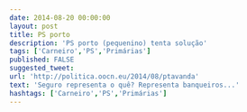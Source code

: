```yaml
---
date: 2014-08-20 00:00:00
layout: post
title: PS porto
description: 'PS porto (pequenino) tenta solução'
tags: ['Carneiro','PS','Primárias']
published: FALSE
suggested_tweet:
url: 'http://politica.oocn.eu/2014/08/ptavanda'
text: 'Seguro representa o quê? Representa banqueiros...'
hashtags: ['Carneiro','PS','Primárias']
---
```

